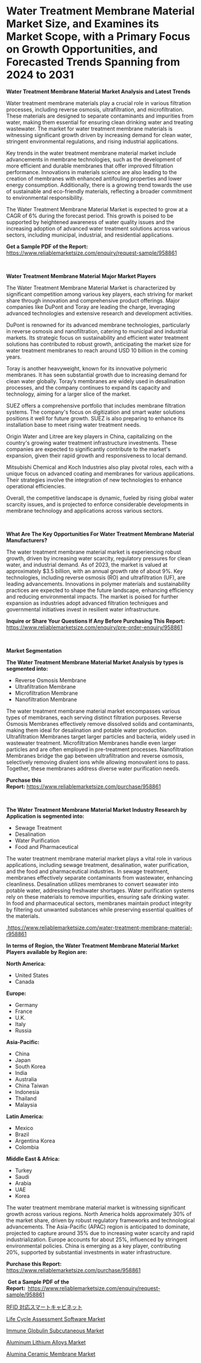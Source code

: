<p><h1>Water Treatment Membrane Material Market Size, and Examines its Market Scope, with a Primary Focus on Growth Opportunities, and Forecasted Trends Spanning from 2024 to 2031</h1></p><p><strong>Water Treatment Membrane Material Market Analysis and Latest Trends</strong></p>
<p><p>Water treatment membrane materials play a crucial role in various filtration processes, including reverse osmosis, ultrafiltration, and microfiltration. These materials are designed to separate contaminants and impurities from water, making them essential for ensuring clean drinking water and treating wastewater. The market for water treatment membrane materials is witnessing significant growth driven by increasing demand for clean water, stringent environmental regulations, and rising industrial applications.</p><p>Key trends in the water treatment membrane material market include advancements in membrane technologies, such as the development of more efficient and durable membranes that offer improved filtration performance. Innovations in materials science are also leading to the creation of membranes with enhanced antifouling properties and lower energy consumption. Additionally, there is a growing trend towards the use of sustainable and eco-friendly materials, reflecting a broader commitment to environmental responsibility.</p><p>The Water Treatment Membrane Material Market is expected to grow at a CAGR of 6% during the forecast period. This growth is poised to be supported by heightened awareness of water quality issues and the increasing adoption of advanced water treatment solutions across various sectors, including municipal, industrial, and residential applications.</p></p>
<p><strong>Get a Sample PDF of the Report:&nbsp;</strong> <a href="https://www.reliablemarketsize.com/enquiry/request-sample/958861">https://www.reliablemarketsize.com/enquiry/request-sample/958861</a></p>
<p>&nbsp;</p>
<p><strong>Water Treatment Membrane Material Major Market Players</strong></p>
<p><p>The Water Treatment Membrane Material Market is characterized by significant competition among various key players, each striving for market share through innovation and comprehensive product offerings. Major companies like DuPont and Toray are leading the charge, leveraging advanced technologies and extensive research and development activities.</p><p>DuPont is renowned for its advanced membrane technologies, particularly in reverse osmosis and nanofiltration, catering to municipal and industrial markets. Its strategic focus on sustainability and efficient water treatment solutions has contributed to robust growth, anticipating the market size for water treatment membranes to reach around USD 10 billion in the coming years.</p><p>Toray is another heavyweight, known for its innovative polymeric membranes. It has seen substantial growth due to increasing demand for clean water globally. Toray’s membranes are widely used in desalination processes, and the company continues to expand its capacity and technology, aiming for a larger slice of the market.</p><p>SUEZ offers a comprehensive portfolio that includes membrane filtration systems. The company's focus on digitization and smart water solutions positions it well for future growth. SUEZ is also preparing to enhance its installation base to meet rising water treatment needs.</p><p>Origin Water and Litree are key players in China, capitalizing on the country's growing water treatment infrastructure investments. These companies are expected to significantly contribute to the market's expansion, given their rapid growth and responsiveness to local demand.</p><p>Mitsubishi Chemical and Koch Industries also play pivotal roles, each with a unique focus on advanced coating and membranes for various applications. Their strategies involve the integration of new technologies to enhance operational efficiencies.</p><p>Overall, the competitive landscape is dynamic, fueled by rising global water scarcity issues, and is projected to enforce considerable developments in membrane technology and applications across various sectors.</p></p>
<p>&nbsp;</p>
<p><strong>What Are The Key Opportunities For Water Treatment Membrane Material Manufacturers?</strong></p>
<p><p>The water treatment membrane material market is experiencing robust growth, driven by increasing water scarcity, regulatory pressures for clean water, and industrial demand. As of 2023, the market is valued at approximately $3.5 billion, with an annual growth rate of about 9%. Key technologies, including reverse osmosis (RO) and ultrafiltration (UF), are leading advancements. Innovations in polymer materials and sustainability practices are expected to shape the future landscape, enhancing efficiency and reducing environmental impacts. The market is poised for further expansion as industries adopt advanced filtration techniques and governmental initiatives invest in resilient water infrastructure.</p></p>
<p><strong>Inquire or Share Your Questions If Any Before Purchasing This Report:</strong> <a href="https://www.reliablemarketsize.com/enquiry/pre-order-enquiry/958861">https://www.reliablemarketsize.com/enquiry/pre-order-enquiry/958861</a></p>
<p>&nbsp;</p>
<p><strong>Market Segmentation</strong></p>
<p><strong>The Water Treatment Membrane Material Market Analysis by types is segmented into:</strong></p>
<p><ul><li>Reverse Osmosis Membrane</li><li>Ultrafiltration Membrane</li><li>Microfiltration Membrane</li><li>Nanofiltration Membrane</li></ul></p>
<p><p>The water treatment membrane material market encompasses various types of membranes, each serving distinct filtration purposes. Reverse Osmosis Membranes effectively remove dissolved solids and contaminants, making them ideal for desalination and potable water production. Ultrafiltration Membranes target larger particles and bacteria, widely used in wastewater treatment. Microfiltration Membranes handle even larger particles and are often employed in pre-treatment processes. Nanofiltration Membranes bridge the gap between ultrafiltration and reverse osmosis, selectively removing divalent ions while allowing monovalent ions to pass. Together, these membranes address diverse water purification needs.</p></p>
<p><strong>Purchase this Report:&nbsp;</strong><a href="https://www.reliablemarketsize.com/purchase/958861">https://www.reliablemarketsize.com/purchase/958861</a></p>
<p>&nbsp;</p>
<p><strong>The Water Treatment Membrane Material Market Industry Research by Application is segmented into:</strong></p>
<p><ul><li>Sewage Treatment</li><li>Desalination</li><li>Water Purification</li><li>Food and Pharmaceutical</li></ul></p>
<p><p>The water treatment membrane material market plays a vital role in various applications, including sewage treatment, desalination, water purification, and the food and pharmaceutical industries. In sewage treatment, membranes effectively separate contaminants from wastewater, enhancing cleanliness. Desalination utilizes membranes to convert seawater into potable water, addressing freshwater shortages. Water purification systems rely on these materials to remove impurities, ensuring safe drinking water. In food and pharmaceutical sectors, membranes maintain product integrity by filtering out unwanted substances while preserving essential qualities of the materials.</p></p>
<p><a href="https://www.reliablemarketsize.com/water-treatment-membrane-material-r958861">&nbsp;https://www.reliablemarketsize.com/water-treatment-membrane-material-r958861</a></p>
<p><strong>In terms of Region, the Water Treatment Membrane Material Market Players available by Region are:</strong></p>
<p>
    <p> <strong> North America: </strong>
        <ul>
            <li>United States</li>
            <li>Canada</li>
        </ul>
        </p> 
    <p> <strong> Europe: </strong>
        <ul>
            <li>Germany</li>
            <li>France</li>
            <li>U.K.</li>
            <li>Italy</li>
            <li>Russia</li>
        </ul>
        </p> 
    <p> <strong> Asia-Pacific: </strong>
        <ul>
            <li>China</li>
            <li>Japan</li>
            <li>South Korea</li>
            <li>India</li>
            <li>Australia</li>
            <li>China Taiwan</li>
            <li>Indonesia</li>
            <li>Thailand</li>
            <li>Malaysia</li>
        </ul>
        </p> 
    <p> <strong> Latin America: </strong>
        <ul>
            <li>Mexico</li>
            <li>Brazil</li>
            <li>Argentina Korea</li>
            <li>Colombia</li>
        </ul>
        </p> 
    <p> <strong> Middle East & Africa: </strong>
        <ul>
            <li>Turkey</li>
            <li>Saudi</li>
            <li>Arabia</li>
            <li>UAE</li>
            <li>Korea</li>
        </ul>
    </p>
    </p>
<p><p>The water treatment membrane material market is witnessing significant growth across various regions. North America holds approximately 30% of the market share, driven by robust regulatory frameworks and technological advancements. The Asia-Pacific (APAC) region is anticipated to dominate, projected to capture around 35% due to increasing water scarcity and rapid industrialization. Europe accounts for about 25%, influenced by stringent environmental policies. China is emerging as a key player, contributing 20%, supported by substantial investments in water infrastructure.</p></p>
<p><strong>Purchase this Report: </strong><a href="https://www.reliablemarketsize.com/purchase/958861">https://www.reliablemarketsize.com/purchase/958861</a></p>
<p>&nbsp;<strong>Get a Sample PDF of the Report:&nbsp;&nbsp;</strong><a href="https://www.reliablemarketsize.com/enquiry/request-sample/958861">https://www.reliablemarketsize.com/enquiry/request-sample/958861</a></p>
<p><strong></strong></p>
<p><p><a href="https://medium.com/@eunawiegad2023/rfid-enabled-smart-cabinets-market-%E3%81%AF-%E3%82%B3%E3%82%B9%E3%83%88%E7%AE%A1%E7%90%86%E3%81%A8%E5%8A%B9%E7%8E%87%E5%90%91%E4%B8%8A%E3%82%92%E5%84%AA%E5%85%88%E3%81%97%E3%81%BE%E3%81%99-%E3%81%95%E3%82%89%E3%81%AB-%E5%A0%B1%E5%91%8A%E6%9B%B8%E3%81%AF%E5%B8%82%E5%A0%B4%E3%81%AE%E9%9C%80%E8%A6%81%E9%9D%A2%E3%81%A8%E4%BE%9B%E7%B5%A6%E9%9D%A2%E3%81%AE%E4%B8%A1%E6%96%B9%E3%82%92%E3%82%AB%E3%83%90%E3%83%BC%E3%81%97%E3%81%A6%E3%81%84%E3%81%BE%E3%81%99-28bc4efec0c6">RFID 対応スマートキャビネット</a></p><p><a href="https://www.linkedin.com/pulse/market-insights-global-life-cycle-assessment-software-7t0qc?trackingId=HeRuXgKLRJufP3DjoZg8oA%3D%3D">Life Cycle Assessment Software Market</a></p><p><a href="https://issuu.com/reportprime-2/docs/immune-globulin-subcutaneous-market_e703fe8f0ce922">Immune Globulin Subcutaneous Market</a></p><p><a href="https://medium.com/@pinkierau13/the-global-aluminum-lithium-alloys-market-is-a-dynamic-and-growing-industry-3421fb523454">Aluminum Lithium Alloys Market</a></p><p><a href="https://medium.com/@thadnader_5170/the-alumina-ceramic-membrane-market-insights-report-offers-an-in-depth-and-thorough-analysis-of-5cc8f5378bcb">Alumina Ceramic Membrane Market</a></p></p>
